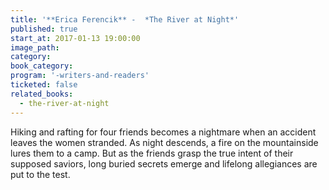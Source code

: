 ```yaml
---
title: '**Erica Ferencik** -  *The River at Night*'
published: true
start_at: 2017-01-13 19:00:00
image_path:
category:
book_category:
program: '-writers-and-readers'
ticketed: false
related_books:
  - the-river-at-night
---
```



Hiking and rafting for four friends becomes a nightmare when an accident leaves the women stranded. As night descends, a fire on the mountainside lures them to a camp. But as the friends grasp the true intent of their supposed saviors, long buried secrets emerge and lifelong allegiances are put to the test.
